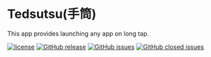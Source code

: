 Tedsutsu(手筒)
====
This app provides launching any app on long tap.

[![license](https://img.shields.io/github/license/toastkidjp/Tedsutsu.svg)](./LICENSE)
[![GitHub release](https://img.shields.io/github/release/toastkidjp/Tedsutsu.svg)](https://github.com/toastkidjp/Tedsutsu/releases)
[![GitHub issues](https://img.shields.io/github/issues/toastkidjp/Tedsutsu.svg)](https://github.com/toastkidjp/Tedsutsu/issues)
[![GitHub closed issues](https://img.shields.io/github/issues-closed/toastkidjp/Tedsutsu.svg)](https://github.com/toastkidjp/Tedsutsu/issues?q=is%3Aissue+is%3Aclosed)

